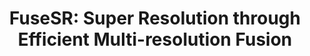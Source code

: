---
title: "FuseSR: Super Resolution through Efficient Multi-resolution Fusion"
collection: publications
permalink: '#'
venue: 'SIGGRAPH Asia'
paperurl: '#'
authors: 'Zhihua Zhong<b>*</b>, <b>Jingsen Zhu*[*Equal Contribution]</b>, Yuxin Dai, Chuankun Zheng, Guanlin Chen, Yuchi Huo, Rui Wang, Hujun Bao' 
project: '#'
code: '#'
dataset: '#'
---